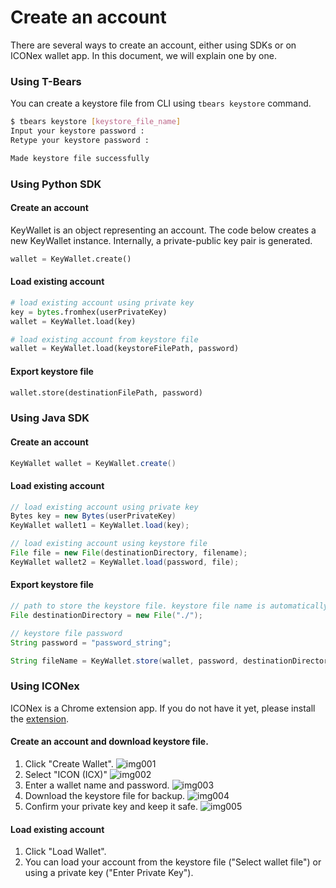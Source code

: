 # Create an account

There are several ways to create an account, either using SDKs or on ICONex wallet app. In this document, we will explain one by one.

### Using T-Bears

You can create a keystore file from CLI using `tbears keystore` command.

```bash
$ tbears keystore [keystore_file_name]
Input your keystore password :
Retype your keystore password :

Made keystore file successfully
```

### Using Python SDK

#### Create an account

KeyWallet is an object representing an account. The code below creates a new KeyWallet instance. Internally, a private-public key pair is generated.

```python
wallet = KeyWallet.create()
```

#### Load existing account

```python
# load existing account using private key
key = bytes.fromhex(userPrivateKey)
wallet = KeyWallet.load(key)

# load existing account from keystore file
wallet = KeyWallet.load(keystoreFilePath, password)
```

#### Export keystore file

```python
wallet.store(destinationFilePath, password)
```

### Using Java SDK

#### Create an account

```java
KeyWallet wallet = KeyWallet.create()
```

#### Load existing account

```java
// load existing account using private key
Bytes key = new Bytes(userPrivateKey)
KeyWallet wallet1 = KeyWallet.load(key);

// load existing account using keystore file
File file = new File(destinationDirectory, filename);
KeyWallet wallet2 = KeyWallet.load(password, file);
```

#### Export keystore file

```java
// path to store the keystore file. keystore file name is automatically generated.
File destinationDirectory = new File("./");

// keystore file password
String password = "password_string";

String fileName = KeyWallet.store(wallet, password, destinationDirectory);
```

### Using ICONex

ICONex is a Chrome extension app. If you do not have it yet, please install the [extension](https://chrome.google.com/webstore/detail/iconex/flpiciilemghbmfalicajoolhkkenfel).

#### Create an account and download keystore file.

1. Click "Create Wallet". ![img001](https://raw.githubusercontent.com/icon-project/documentation/master/howto/images/iconex001.png)
2. Select "ICON \(ICX\)" ![img002](https://raw.githubusercontent.com/icon-project/documentation/master/howto/images/iconex002.png)
3. Enter a wallet name and password. ![img003](https://raw.githubusercontent.com/icon-project/documentation/master/howto/images/iconex003.png)
4. Download the keystore file for backup. ![img004](https://raw.githubusercontent.com/icon-project/documentation/master/howto/images/iconex004.png)
5. Confirm your private key and keep it safe. ![img005](https://raw.githubusercontent.com/icon-project/documentation/master/howto/images/iconex005.png)

#### Load existing account

1. Click "Load Wallet".
2. You can load your account from the keystore file \("Select wallet file"\) or using a private key \("Enter Private Key"\).


